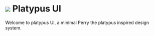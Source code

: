 # ![](https://i.imgur.com/dO7f1GW.png) Platypus UI

Welcome to platypus UI, a minimal Perry the platypus inspired design system.  
